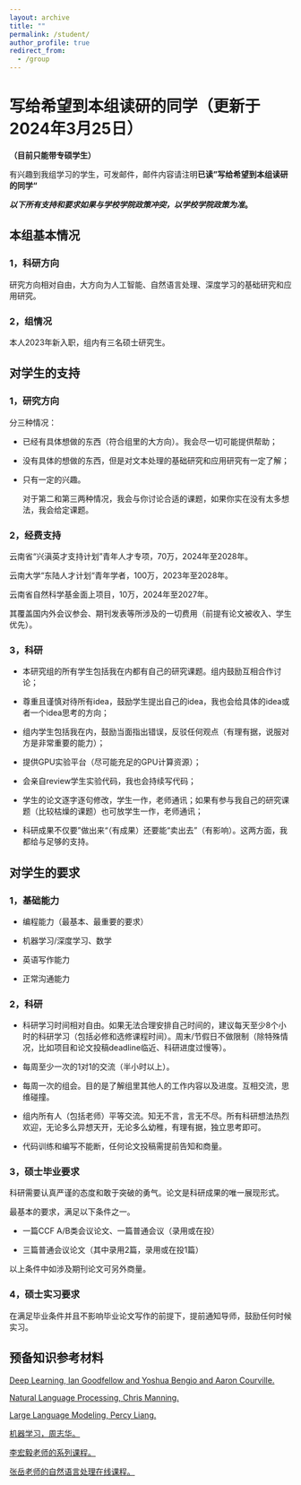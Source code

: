 ```yaml
---
layout: archive
title: ""
permalink: /student/
author_profile: true
redirect_from:
  - /group
---
```

# 写给希望到本组读研的同学（更新于2024年3月25日）

**（目前只能带专硕学生）**

有兴趣到我组学习的学生，可发邮件，邮件内容请注明**已读”写给希望到本组读研的同学“**

***以下所有支持和要求如果与学校学院政策冲突，以学校学院政策为准*。**

## 本组基本情况

### 1，科研方向

研究方向相对自由，大方向为人工智能、自然语言处理、深度学习的基础研究和应用研究。

### 2，组情况

本人2023年新入职，组内有三名硕士研究生。

## 对学生的支持

### 1，研究方向

分三种情况：

- 已经有具体想做的东西（符合组里的大方向）。我会尽一切可能提供帮助；
  
- 没有具体的想做的东西，但是对文本处理的基础研究和应用研究有一定了解；
  
- 只有一定的兴趣。
  
  对于第二和第三两种情况，我会与你讨论合适的课题，如果你实在没有太多想法，我会给定课题。
  

### 2，经费支持

云南省“兴滇英才⽀持计划”青年⼈才专项，70万，2024年至2028年。

云南⼤学“东陆⼈才计划“青年学者，100万，2023年至2028年。

云南省自然科学基金面上项目，10万，2024年至2027年。

其覆盖国内外会议参会、期刊发表等所涉及的一切费用（前提有论文被收入、学生优先）。

### 3，科研

- 本研究组的所有学生包括我在内都有自己的研究课题。组内鼓励互相合作讨论；
  
- 尊重且谨慎对待所有idea，鼓励学生提出自己的idea，我也会给具体的idea或者一个idea思考的方向；
  
- 组内学生包括我在内，鼓励当面指出错误，反驳任何观点（有理有据，说服对方是非常重要的能力）；
  
- 提供GPU实验平台（尽可能充足的GPU计算资源）；
  
- 会亲自review学生实验代码，我也会持续写代码；
  
- 学生的论文逐字逐句修改，学生一作，老师通讯；如果有参与我自己的研究课题（比较枯燥的课题）也可放学生一作，老师通讯；
  
- 科研成果不仅要”做出来“（有成果）还要能“卖出去”（有影响）。这两方面，我都给与足够的支持。
  

## 对学生的要求

### 1，基础能力

- 编程能力（最基本、最重要的要求）
  
- 机器学习/深度学习、数学
  
- 英语写作能力
  
- 正常沟通能力
  

### 2，科研

- 科研学习时间相对自由。如果无法合理安排自己时间的，建议每天至少8个小时的科研学习（包括必修和选修课程时间）。周末/节假日不做限制（除特殊情况，比如项目和论文投稿deadline临近、科研进度过慢等）。
  
- 每周至少一次的1对1的交流（半小时以上）。
  
- 每周一次的组会。目的是了解组里其他人的工作内容以及进度。互相交流，思维碰撞。
  
- 组内所有人（包括老师）平等交流。知无不言，言无不尽。所有科研想法热烈欢迎，无论多么异想天开，无论多么幼稚，有理有据，独立思考即可。
  
- 代码训练和编写不能断，任何论文投稿需提前告知和商量。
  
### 3，硕士毕业要求

科研需要认真严谨的态度和敢于突破的勇气。论文是科研成果的唯一展现形式。

最基本的要求，满足以下条件之一。

- 一篇CCF A/B类会议论文、一篇普通会议（录用或在投）
  
- 三篇普通会议论文（其中录用2篇，录用或在投1篇）
  
以上条件中如涉及期刊论文可另外商量。

### 4，硕士实习要求

在满足毕业条件并且不影响毕业论文写作的前提下，提前通知导师，鼓励任何时候实习。

## 预备知识参考材料

[Deep Learning, Ian Goodfellow and Yoshua Bengio and Aaron Courville.](https://www.deeplearningbook.org/)

[Natural Language Processing, Chris Manning.](https://web.stanford.edu/class/cs224n/)

[Large Language Modeling, Percy Liang.](https://stanford-cs324.github.io/winter2022/)

[机器学习，周志华。](https://cs.nju.edu.cn/zhouzh/zhouzh.files/publication/MLbook2016.htm)

[李宏毅老师的系列课程。](https://speech.ee.ntu.edu.tw/~tlkagk/talk.html)

[张岳老师的自然语言处理在线课程。](https://www.bilibili.com/video/BV1r3411q74d/)
